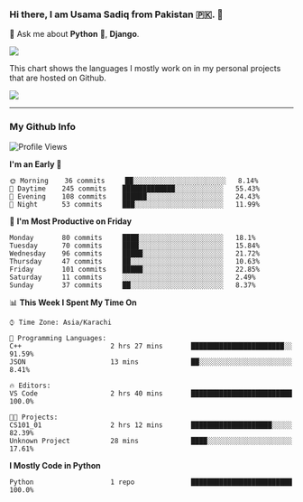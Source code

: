 ### Hi there, I am Usama Sadiq from Pakistan 🇵🇰. 👋

💬 Ask me about **Python** 🐍, **Django**. <!-- , Testing, Docker, Jenkins Automation, -->

<!--  
🗣 I love to talk about
  - Automating day-to-day stuff using Python
  - **Urdu Literature** 📚, **Anime** 💻, **Manga** 📜, **Light Novels** 📜, **Comics** 📱.  
-->

<img align="center" src="https://github-readme-stats.vercel.app/api?username=UsamaSadiq&custom_title=My Stats&show_icons=true&theme=dark&count_private=true&include_all_commits=true" />

This chart shows the languages I mostly work on in my personal projects that are hosted on Github.

<img align="center" src="https://github-readme-stats.vercel.app/api/top-langs/?username=UsamaSadiq&langs_count=10&layout=compact" />

--- 
### My Github Info
<!--START_SECTION:waka-->
![Profile Views](http://img.shields.io/badge/Profile%20Views-4-blue)

**I'm an Early 🐤** 

```text
🌞 Morning    36 commits     ██░░░░░░░░░░░░░░░░░░░░░░░   8.14% 
🌆 Daytime    245 commits    █████████████░░░░░░░░░░░░   55.43% 
🌃 Evening    108 commits    ██████░░░░░░░░░░░░░░░░░░░   24.43% 
🌙 Night      53 commits     ███░░░░░░░░░░░░░░░░░░░░░░   11.99%

```
📅 **I'm Most Productive on Friday** 

```text
Monday       80 commits     ████░░░░░░░░░░░░░░░░░░░░░   18.1% 
Tuesday      70 commits     ████░░░░░░░░░░░░░░░░░░░░░   15.84% 
Wednesday    96 commits     █████░░░░░░░░░░░░░░░░░░░░   21.72% 
Thursday     47 commits     ██░░░░░░░░░░░░░░░░░░░░░░░   10.63% 
Friday       101 commits    █████░░░░░░░░░░░░░░░░░░░░   22.85% 
Saturday     11 commits     ░░░░░░░░░░░░░░░░░░░░░░░░░   2.49% 
Sunday       37 commits     ██░░░░░░░░░░░░░░░░░░░░░░░   8.37%

```


📊 **This Week I Spent My Time On** 

```text
⌚︎ Time Zone: Asia/Karachi

💬 Programming Languages: 
C++                      2 hrs 27 mins       ███████████████████████░░   91.59% 
JSON                     13 mins             ██░░░░░░░░░░░░░░░░░░░░░░░   8.41%

🔥 Editors: 
VS Code                  2 hrs 40 mins       █████████████████████████   100.0%

🐱‍💻 Projects: 
CS101_01                 2 hrs 12 mins       ████████████████████░░░░░   82.39% 
Unknown Project          28 mins             ████░░░░░░░░░░░░░░░░░░░░░   17.61%

```

**I Mostly Code in Python** 

```text
Python                   1 repo              █████████████████████████   100.0%

```



<!--END_SECTION:waka-->
<!--
**UsamaSadiq/UsamaSadiq** is a ✨ _special_ ✨ repository because its `README.md` (this file) appears on your GitHub profile.

Here are some ideas to get you started:

- 🔭 I’m currently working on ...
- 🌱 I’m currently learning ...
- 👯 I’m looking to collaborate on ...
- 🤔 I’m looking for help with ...
- 📫 How to reach me: ...
- 😄 Pronouns: ...
- ⚡ Fun fact: ...
-->
